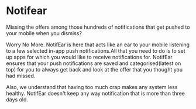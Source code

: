 # Notifear
Missing the offers among those hundreds of notifications that get pushed to your mobile when you dismiss?

Worry No More. NotifEar is here that acts like an ear to your mobile listening to a few selected in-app push notifications.All that you need to do is to set up apps for which you would like to receive notifications for. NotifEar ensures that your push notifications are saved and categorised(latest on top) for you to always get back and look at the offer that you thought you had missed.

Also, we understand that having too much crap makes any system less healthy. NotifEar doesn't keep any way notification that is more than three days old.